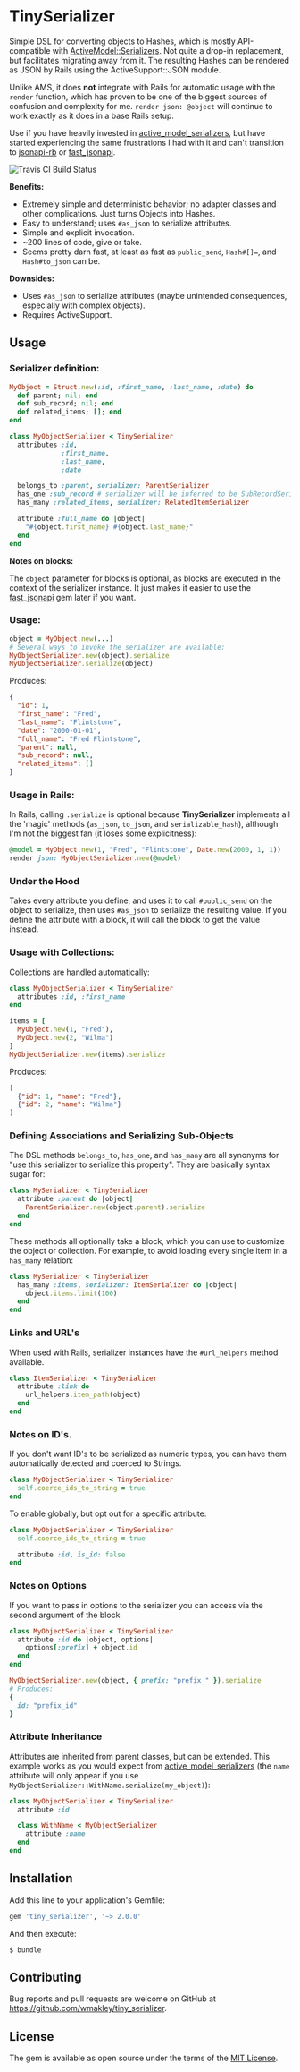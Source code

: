 # TinySerializer

Simple DSL for converting objects to Hashes, which is mostly API-compatible with
[ActiveModel::Serializers](https://github.com/rails-api/active_model_serializers).
Not quite a drop-in replacement, but facilitates migrating away from it.
The resulting Hashes can be rendered as JSON by Rails using the ActiveSupport::JSON
module.

Unlike AMS, it does **not** integrate with Rails for automatic usage with the `render` function,
which has proven to be one of the biggest sources of confusion and complexity for me.
`render json: @object` will continue to work exactly as it does in a base Rails setup.

Use if you have heavily invested in [active_model_serializers](https://github.com/rails-api/active_model_serializers), but have started experiencing the same frustrations I had with it and can't transition to [jsonapi-rb](http://jsonapi-rb.org/) or [fast_jsonapi](https://github.com/Netflix/fast_jsonapi).

![Travis CI Build Status](https://travis-ci.org/wmakley/tiny_serializer.svg?branch=master)

**Benefits:**

* Extremely simple and deterministic behavior; no adapter classes and other complications. Just turns Objects into Hashes.
* Easy to understand; uses `#as_json` to serialize attributes.
* Simple and explicit invocation.
* ~200 lines of code, give or take.
* Seems pretty darn fast, at least as fast as `public_send`, `Hash#[]=`, and `Hash#to_json` can be.

**Downsides:**

* Uses `#as_json` to serialize attributes (maybe unintended consequences, especially with complex objects).
* Requires ActiveSupport.

## Usage

### Serializer definition:

```ruby
MyObject = Struct.new(:id, :first_name, :last_name, :date) do
  def parent; nil; end
  def sub_record; nil; end
  def related_items; []; end
end

class MyObjectSerializer < TinySerializer
  attributes :id,
             :first_name,
             :last_name,
             :date

  belongs_to :parent, serializer: ParentSerializer
  has_one :sub_record # serializer will be inferred to be SubRecordSerializer
  has_many :related_items, serializer: RelatedItemSerializer

  attribute :full_name do |object|
    "#{object.first_name} #{object.last_name}"
  end
end
```

**Notes on blocks:**

The `object` parameter for blocks is optional, as blocks are executed
in the context of the serializer instance. It just makes it easier
to use the [fast_jsonapi](https://github.com/Netflix/fast_jsonapi) gem later if you want.

### Usage:

```ruby
object = MyObject.new(...)
# Several ways to invoke the serializer are available:
MyObjectSerializer.new(object).serialize
MyObjectSerializer.serialize(object)
```

Produces:

```json
{
  "id": 1,
  "first_name": "Fred",
  "last_name": "Flintstone",
  "date": "2000-01-01",
  "full_name": "Fred Flintstone",
  "parent": null,
  "sub_record": null,
  "related_items": []
}
```

### Usage in Rails:

In Rails, calling `.serialize` is optional because **TinySerializer** implements all the 'magic' methods (`as_json`, `to_json`, and `serializable_hash`), although I'm not the biggest fan (it loses some explicitness):

```ruby
@model = MyObject.new(1, "Fred", "Flintstone", Date.new(2000, 1, 1))
render json: MyObjectSerializer.new(@model)
```

### Under the Hood

Takes every attribute you define, and uses it to call `#public_send` on the object to serialize,
then uses `#as_json` to serialize the resulting value. If you define the attribute with a block, it will call the block to get the value instead.

### Usage with Collections:

Collections are handled automatically:

```ruby
class MyObjectSerializer < TinySerializer
  attributes :id, :first_name
end

items = [
  MyObject.new(1, "Fred"),
  MyObject.new(2, "Wilma")
]
MyObjectSerializer.new(items).serialize
```

Produces:

```json
[
  {"id": 1, "name": "Fred"},
  {"id": 2, "name": "Wilma"}
]
```

### Defining Associations and Serializing Sub-Objects

The DSL methods `belongs_to`, `has_one`, and `has_many` are all synonyms for "use this serializer to serialize this property". They are basically syntax sugar for:

```ruby
class MySerializer < TinySerializer
  attribute :parent do |object|
    ParentSerializer.new(object.parent).serialize
  end
end
```

These methods all optionally take a block, which you can use to customize the
object or collection. For example, to avoid loading every single item in a
`has_many` relation:

```ruby
class MySerializer < TinySerializer
  has_many :items, serializer: ItemSerializer do |object|
    object.items.limit(100)
  end
end
```

### Links and URL's

When used with Rails, serializer instances have the `#url_helpers`
method available.


```ruby
class ItemSerializer < TinySerializer
  attribute :link do
    url_helpers.item_path(object)
  end
end
```

### Notes on ID's.

If you don't want ID's to be serialized as numeric types,
you can have them automatically detected and coerced to Strings.

```ruby
class MyObjectSerializer < TinySerializer
  self.coerce_ids_to_string = true
end
```

To enable globally, but opt out for a specific attribute:

```ruby
class MyObjectSerializer < TinySerializer
  self.coerce_ids_to_string = true

  attribute :id, is_id: false
end
```

### Notes on Options

If you want to pass in options to the serializer you can access via the second argument of the block

```ruby
class MyObjectSerializer < TinySerializer
  attribute :id do |object, options|
    options[:prefix] + object.id
  end
end

MyObjectSerializer.new(object, { prefix: "prefix_" }).serialize
# Produces:
{
  id: "prefix_id"
}
```

### Attribute Inheritance

Attributes are inherited from parent classes, but can be extended.
This example works as you would expect from [active_model_serializers](https://github.com/rails-api/active_model_serializers)
(the `name` attribute will only appear if you use `MyObjectSerializer::WithName.serialize(my_object)`):

```ruby
class MyObjectSerializer < TinySerializer
  attribute :id

  class WithName < MyObjectSerializer
    attribute :name
  end
end
```


## Installation

Add this line to your application's Gemfile:

```ruby
gem 'tiny_serializer', '~> 2.0.0'
```

And then execute:

    $ bundle

## Contributing

Bug reports and pull requests are welcome on GitHub at https://github.com/wmakley/tiny_serializer.

## License

The gem is available as open source under the terms of the [MIT License](https://opensource.org/licenses/MIT).
